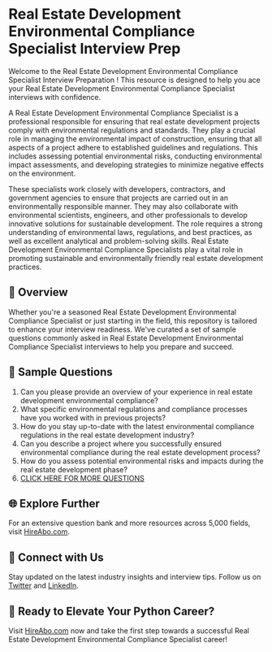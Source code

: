 # Real Estate Development Environmental Compliance Specialist Interview Prep

Welcome to the Real Estate Development Environmental Compliance Specialist Interview Preparation ! This resource is designed to help you ace your Real Estate Development Environmental Compliance Specialist interviews with confidence.

A Real Estate Development Environmental Compliance Specialist is a professional responsible for ensuring that real estate development projects comply with environmental regulations and standards. They play a crucial role in managing the environmental impact of construction, ensuring that all aspects of a project adhere to established guidelines and regulations. This includes assessing potential environmental risks, conducting environmental impact assessments, and developing strategies to minimize negative effects on the environment.

These specialists work closely with developers, contractors, and government agencies to ensure that projects are carried out in an environmentally responsible manner. They may also collaborate with environmental scientists, engineers, and other professionals to develop innovative solutions for sustainable development. The role requires a strong understanding of environmental laws, regulations, and best practices, as well as excellent analytical and problem-solving skills. Real Estate Development Environmental Compliance Specialists play a vital role in promoting sustainable and environmentally friendly real estate development practices.

## 🚀 Overview

Whether you're a seasoned Real Estate Development Environmental Compliance Specialist or just starting in the field, this repository is tailored to enhance your interview readiness. We've curated a set of sample questions commonly asked in Real Estate Development Environmental Compliance Specialist interviews to help you prepare and succeed.

## 📝 Sample Questions

1. Can you please provide an overview of your experience in real estate development environmental compliance?
2. What specific environmental regulations and compliance processes have you worked with in previous projects?
3. How do you stay up-to-date with the latest environmental compliance regulations in the real estate development industry?
4. Can you describe a project where you successfully ensured environmental compliance during the real estate development process?
5. How do you assess potential environmental risks and impacts during the real estate development phase?
6. [CLICK HERE FOR MORE QUESTIONS](https://hireabo.com/job/21_3_34/Real%20Estate%20Development%20Environmental%20Compliance%20Specialist)

## 🌐 Explore Further

For an extensive question bank and more resources across 5,000 fields, visit [HireAbo.com](https://www.hireabo.com).

## 📱 Connect with Us

Stay updated on the latest industry insights and interview tips. Follow us on [Twitter](https://twitter.com/hireabo) and [LinkedIn](https://www.linkedin.com/in/hire-abo-3609972a8/).

## 🚀 Ready to Elevate Your Python Career?

Visit [HireAbo.com](https://www.hireabo.com) now and take the first step towards a successful Real Estate Development Environmental Compliance Specialist career!